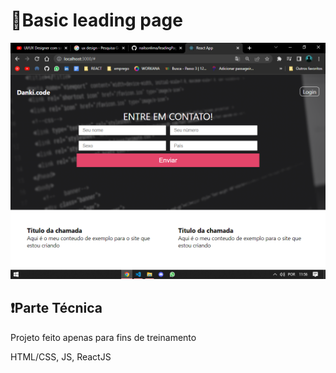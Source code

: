 # 🔵Basic leading page

<img src="./assets/lpage.png" />

## ❗Parte Técnica
<p>Projeto feito apenas para fins de treinamento</p>
<p>HTML/CSS, JS, ReactJS</p>
